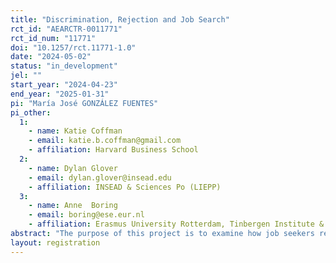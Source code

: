 ```yaml
---
title: "Discrimination, Rejection and Job Search"
rct_id: "AEARCTR-0011771"
rct_id_num: "11771"
doi: "10.1257/rct.11771-1.0"
date: "2024-05-02"
status: "in_development"
jel: ""
start_year: "2024-04-23"
end_year: "2025-01-31"
pi: "María José GONZÁLEZ FUENTES"
pi_other:
  1:
    - name: Katie Coffman
    - email: katie.b.coffman@gmail.com
    - affiliation: Harvard Business School
  2:
    - name: Dylan Glover
    - email: dylan.glover@insead.edu
    - affiliation: INSEAD & Sciences Po (LIEPP)
  3:
    - name: Anne  Boring
    - email: boring@ese.eur.nl
    - affiliation: Erasmus University Rotterdam, Tinbergen Institute & Sciences Po (LIEPP)
abstract: "The purpose of this project is to examine how job seekers react to rejection of their applications in the labor market when recruiters can or cannot discriminate. We design a randomized online survey experiment, where we assign participants to the role of recruiter or job candidate. First, we use this simulated job market to examine recruiters' willingness to hire and candidates' willingness to apply to a job opportunity under a blind or a non-blind hiring process. Second, we examine to what factors do job seekers attribute rejection of their application, and how these factors relate to recruiters' actual discrimination on the market. Finally, we examine whether rejection and the reasons that job seekers attribute to rejection impact their willingness to apply to a new job opportunity. Our goal is to determine the potential discouraging effect of perceived discrimination on job search behaviors. In this document, we provide details about our planned study protocol, including our plans regarding experimental design, data collection, sample restrictions, and main research questions. "
layout: registration
---
```


